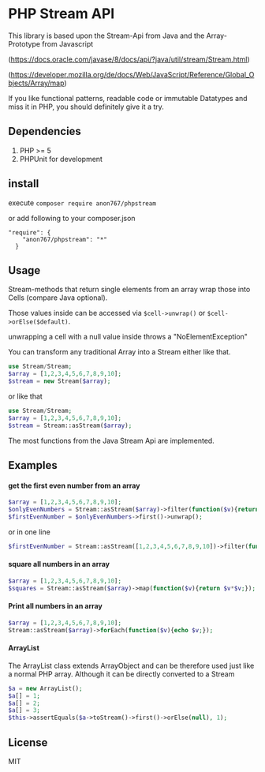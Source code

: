 # PHP Stream API

This library is based upon the Stream-Api from Java and the Array-Prototype from Javascript

(https://docs.oracle.com/javase/8/docs/api/?java/util/stream/Stream.html)

(https://developer.mozilla.org/de/docs/Web/JavaScript/Reference/Global_Objects/Array/map)

If you like functional patterns, readable code or immutable Datatypes and miss it in PHP, you should definitely give it a try. 


## Dependencies
1. PHP >= 5
2. PHPUnit for development

## install
execute 
```composer require anon767/phpstream```

or add following to your composer.json
```
"require": {
    "anon767/phpstream": "*"
  }
```
## Usage

Stream-methods that return single elements from an array wrap those into Cells (compare Java optional).

Those values inside can be accessed via ```$cell->unwrap()``` or ```$cell->orElse($default)```.

unwrapping a cell with a null value inside throws a "NoElementException"

You can transform any traditional Array into a Stream either like that.

```PHP
use Stream/Stream;
$array = [1,2,3,4,5,6,7,8,9,10];
$stream = new Stream($array);
```
or like that

```PHP
use Stream/Stream;
$array = [1,2,3,4,5,6,7,8,9,10];
$stream = Stream::asStream($array);
```

The most functions from the Java Stream Api are implemented. 

## Examples

#### get the first even number from an array
```PHP
$array = [1,2,3,4,5,6,7,8,9,10];
$onlyEvenNumbers = Stream::asStream($array)->filter(function($v){return $v%2==0;});
$firstEvenNumber = $onlyEvenNumbers->first()->unwrap();
```
or in one line
```PHP
$firstEvenNumber = Stream::asStream([1,2,3,4,5,6,7,8,9,10])->filter(function($v){return $v%2==0;})->first()->unwrap();
```

#### square all numbers in an array

```PHP
$array = [1,2,3,4,5,6,7,8,9,10];
$squares = Stream::asStream($array)->map(function($v){return $v*$v;});
```

#### Print all numbers in an array

```PHP
$array = [1,2,3,4,5,6,7,8,9,10];
Stream::asStream($array)->forEach(function($v){echo $v;});
```

#### ArrayList

The ArrayList class extends ArrayObject and can be therefore used just like a normal PHP array.
Although it can be directly converted to a Stream

```PHP
$a = new ArrayList();
$a[] = 1;
$a[] = 2;
$a[] = 3;
$this->assertEquals($a->toStream()->first()->orElse(null), 1);
```



## License

MIT
